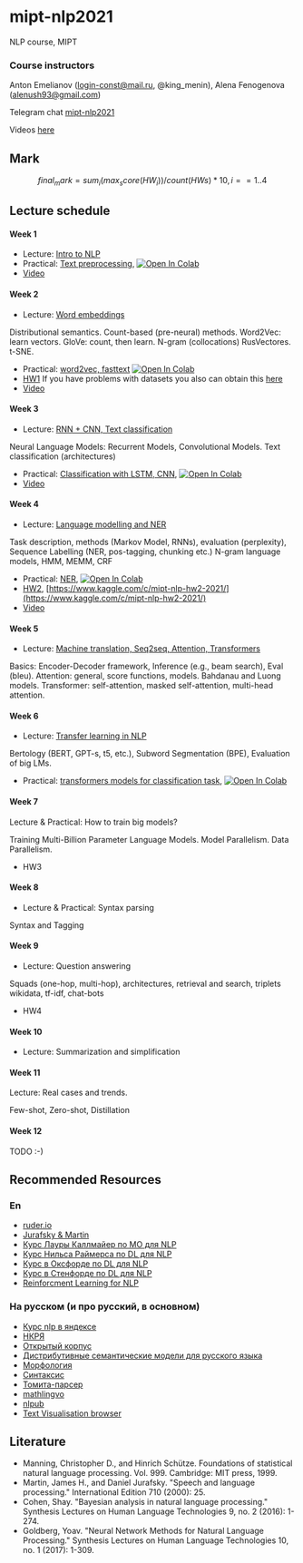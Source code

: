 # mipt-nlp2021
NLP course, MIPT

### Course instructors
Anton Emelianov (login-const@mail.ru, @king_menin), Alena Fenogenova (alenush93@gmail.com)

Telegram chat [mipt-nlp2021](https://t.me/joinchat/HlYsCUgkZ9sTL0mJ)

Videos [here](https://drive.google.com/drive/folders/1YbyT2wA4LEcaMitwuTr7fuYcpWeAWzIW?usp=sharing)

## Mark
```math
final_mark=sum_i (max_score(HW_i)) / count(HWs) * 10, i==1..4
```

## Lecture schedule

#### Week 1

* Lecture: [Intro to NLP](lectures/L1.Intro2NLP.pdf)
* Practical: [Text preprocessing](seminars/sem1/sem1_basic_text_processing.ipynb), [![Open In Colab](https://colab.research.google.com/assets/colab-badge.svg)](https://colab.research.google.com/github/king-menin/mipt-nlp2021/blob/master/seminars/sem1/sem1_basic_text_processing.ipynb)
* [Video](https://drive.google.com/file/d/1DoD4Yaw-oFBSjK4awL0F_pXbdOMlfkwI/view?usp=sharing)

#### Week 2

* Lecture: [Word embeddings](lectures/L2.WordEmbeddings.pdf)

Distributional semantics. Count-based (pre-neural) methods. Word2Vec: learn vectors. GloVe: count, then learn. N-gram (collocations)
RusVectores. t-SNE.
* Practical: [word2vec, fasttext](seminars/sem2/2_embeddings.ipynb) [![Open In Colab](https://colab.research.google.com/assets/colab-badge.svg)](https://colab.research.google.com/github/king-menin/mipt-nlp2021/blob/master/seminars/sem2/2_embeddings.ipynb)
* [HW1](HWs/hw1.ipynb) If you have problems with datasets you also can obtain this [here](https://drive.google.com/drive/folders/1hlcNE2X10SRucppU0-hRfrGwjYFMCWdL?usp=sharing)
* [Video](https://drive.google.com/file/d/1lD5k1b8LAJ8wSM45Z1TDYstXqqwYjb9L/view?usp=sharing)

#### Week 3

* Lecture: [RNN + CNN, Text classification](lectures/L3.TextClassification_BasicNNs_at_NLP.pdf)

Neural Language Models: Recurrent Models, Convolutional Models. Text classification (architectures)
* Practical: [Classification with LSTM, CNN](seminars/sem3/sem3_classification.ipynb), [![Open In Colab](https://colab.research.google.com/assets/colab-badge.svg)](https://colab.research.google.com/github/king-menin/mipt-nlp2021/blob/master/seminars/sem3/sem3_classification.ipynb)
* [Video](https://drive.google.com/file/d/1i6X3Hv7bzC8-ZHKeVvuu_gabaYrfMygM/view?usp=sharing)

#### Week 4

* Lecture: [Language modelling and NER](lectures/L4.LMs_Intro_and_NER.pdf)

Task description, methods (Markov Model, RNNs), evaluation (perplexity), Sequence Labelling (NER, pos-tagging, chunking etc.) N-gram language models, HMM, MEMM, CRF
* Practical: [NER](seminars/sem4/sem4_ner.ipynb), [![Open In Colab](https://colab.research.google.com/assets/colab-badge.svg)](https://colab.research.google.com/github/king-menin/mipt-nlp2021/blob/master/seminars/sem4/sem4_ner.ipynb)
* [HW2](HWs/hw2.ipynb), [https://www.kaggle.com/c/mipt-nlp-hw2-2021/](https://www.kaggle.com/c/mipt-nlp-hw2-2021/)
* [Video](https://drive.google.com/file/d/1XjpVthq-U35YhDu94qxKN4JcxbID1kqy/view?usp=sharing)

#### Week 5

* Lecture: [Machine translation, Seq2seq, Attention, Transformers](lectures/L5.MT_Attention_Transformers.pdf)

Basics: Encoder-Decoder framework, Inference (e.g., beam search),  Eval (bleu).
Attention: general, score functions, models. Bahdanau and Luong models. 
Transformer: self-attention, masked self-attention, multi-head attention.

#### Week 6

* Lecture: [Transfer learning in NLP](lectures/L6.TransferLearning.pdf)

Bertology (BERT, GPT-s, t5, etc.), Subword Segmentation (BPE), Evaluation of big LMs.
* Practical: [transformers models for classification task](seminars/sem6/TransferLearningSeminar.ipynb), [![Open In Colab](https://colab.research.google.com/assets/colab-badge.svg)](https://colab.research.google.com/github/king-menin/mipt-nlp2021/blob/master/seminars/sem6/TransferLearningSeminar.ipynb)


#### Week 7

Lecture & Practical: How to train big models?

Training Multi-Billion Parameter Language Models. Model Parallelism. Data Parallelism.

* HW3

#### Week 8

* Lecture & Practical: Syntax parsing

Syntax and Tagging

#### Week 9

* Lecture: Question answering

Squads (one-hop, multi-hop), architectures, retrieval and search, triplets wikidata, tf-idf, chat-bots
* HW4

#### Week 10

* Lecture: Summarization and simplification

#### Week 11

Lecture: Real cases and trends.

Few-shot, Zero-shot, Distillation

#### Week 12
TODO :-)

## Recommended Resources
### En

* [ruder.io](https://ruder.io/)
* [Jurafsky & Martin](https://web.stanford.edu/~jurafsky/slp3/)
* [Курс Лауры Каллмайер по МО для NLP](https://user.phil.hhu.de/~kallmeyer/MachineLearning/index.html)
* [Курс Нильса Раймерса по DL для NLP](https://github.com/UKPLab/deeplearning4nlp-tutorial)
* [Курс в Оксфорде по DL для NLP](https://github.com/UKPLab/deeplearning4nlp-tutorial)
* [Курс в Стенфорде по DL для NLP](http://cs224d.stanford.edu)
* [Reinforcment Learning for NLP](https://github.com/jiyfeng/rl4nlp)


### На русском (и про русский, в основном)

* [Курс nlp в яндексе](https://github.com/yandexdataschool/nlp_course)
* [НКРЯ](http://ruscorpora.ru)
* [Открытый корпус](http://opencorpora.org)
* [Дистрибутивные семантические модели для русского языка](http://rusvectores.org/ru/)
* [Морфология](https://tech.yandex.ru/mystem/)
* [Синтаксис](https://habrahabr.ru/post/317564/)
* [Томита-парсер](https://tech.yandex.ru/tomita/)
* [mathlingvo](http://mathlingvo.ru)
* [nlpub](https://nlpub.ru)
* [Text Visualisation browser](http://textvis.lnu.se)



## Literature

* Manning, Christopher D., and Hinrich Schütze. Foundations of statistical natural language processing. Vol. 999. Cambridge: MIT press, 1999.
* Martin, James H., and Daniel Jurafsky. "Speech and language processing." International Edition 710 (2000): 25.
* Cohen, Shay. "Bayesian analysis in natural language processing." Synthesis Lectures on Human Language Technologies 9, no. 2 (2016): 1-274.
* Goldberg, Yoav. "Neural Network Methods for Natural Language Processing." Synthesis Lectures on Human Language Technologies 10, no. 1 (2017): 1-309.

